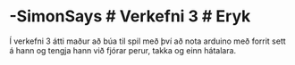 # -SimonSays # Verkefni 3  # Eryk
Í verkefni 3 átti maður að búa til spil með því að nota arduino með forrit sett á hann og tengja hann við fjórar perur, takka og einn hátalara.
